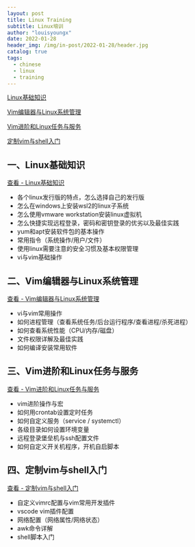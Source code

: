 ```yaml
---
layout: post
title: Linux Training
subtitle: Linux培训
author: "louisyoungx"
date: 2022-01-28
header_img: /img/in-post/2022-01-28/header.jpg
catalog: true
tags:
  - chinese
  - linux
  - training
---
```


[Linux基础知识](https://rocke.top/post/2022/01/13/linux-training-linux-basics/)

[Vim编辑器与Linux系统管理](https://rocke.top/post/2022/01/20/linux-training-vim-editor-linux-system-administration/)

[Vim进阶和Linux任务与服务](https://rocke.top/post/2022/01/26/linux-training-vim-advanced-linux-tasks-services/)

[定制vim与shell入门](https://rocke.top/post/2022/01/27/linux-training-4-customizing-vim-getting-started-with-shell-programming/)

<!-- more -->

## 一、Linux基础知识

[查看 - Linux基础知识](https://rocke.top/post/2022/01/13/linux-training-linux-basics/)

- 各个linux发行版的特点，怎么选择自己的发行版
- 怎么在windows上安装wsl2的linux子系统
- 怎么使用vmware workstation安装linux虚拟机
- 怎么快捷实现远程登录，密码和密钥登录的优劣以及最佳实践
- yum和apt安装软件包的基本操作
- 常用指令（系统操作/用户/文件）
- 使用linux需要注意的安全习惯及基本权限管理
- vi与vim基础操作

## 二、Vim编辑器与Linux系统管理

[查看 - Vim编辑器与Linux系统管理](https://rocke.top/post/2022/01/20/linux-training-vim-editor-linux-system-administration/)

- vi与vim常用操作
- 如何进程管理（查看系统任务/后台运行程序/查看进程/杀死进程）
- 如何查看系统性能（CPU/内存/磁盘）
- 文件权限详解及最佳实践
- 如何编译安装常用软件

## 三、Vim进阶和Linux任务与服务

[查看 - Vim进阶和Linux任务与服务](https://rocke.top/post/2022/01/26/linux-training-vim-advanced-linux-tasks-services/)

- vim进阶操作与宏
- 如何用crontab设置定时任务
- 如何自定义服务（service / systemctl）
- 各级目录如何设置环境变量
- 远程登录堡垒机与ssh配置文件
- 如何自定义开关机程序，开机自启脚本

## 四、定制vim与shell入门

[查看 - 定制vim与shell入门](https://rocke.top/post/2022/01/27/linux-training-4-customizing-vim-getting-started-with-shell-programming/)

- 自定义vimrc配置与vim常用开发插件
- vscode vim插件配置
- 网络配置（网络属性/网络状态）
- awk命令详解
- shell脚本入门